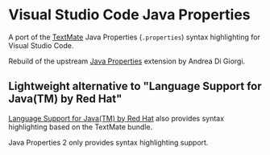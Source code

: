 # Visual Studio Code Java Properties

A port of the [TextMate](https://github.com/textmate/java.tmbundle/blob/5f4204576e13a73c9dfce525d8ced41a39d004c3/Syntaxes/JavaProperties.plist)
Java Properties (`.properties`) syntax highlighting for Visual Studio Code.

Rebuild of the upstream [Java Properties](https://github.com/Ithildir/vscode-java-properties) extension by Andrea Di Giorgi.

## Lightweight alternative to "Language Support for Java(TM) by Red Hat"
[Language Support for Java(TM) by Red Hat](https://marketplace.visualstudio.com/items?itemName=redhat.java) also provides syntax highlighting based on the TextMate bundle.

Java Properties 2 only provides syntax highlighting support.